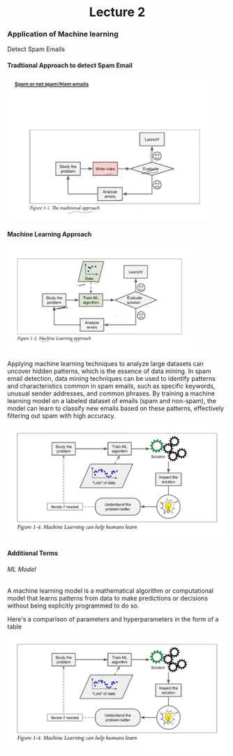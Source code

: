 <div align='center'><h1>Lecture 2</h1> 
</div>


<h3>Application of Machine learning</h3>
<p>
 Detect Spam Emails
</p>

<h4>Tradtional Approach to detect Spam Email</h4>

![Content Image](2.PNG)

<h4>Machine Learning Approach</h4>

![Content Image](2.1.PNG)

<p>Applying machine learning techniques to analyze large datasets can uncover hidden patterns, which is the essence of data mining. In spam email detection, data mining techniques can be used to identify patterns and characteristics common in spam emails, such as specific keywords, unusual sender addresses, and common phrases. By training a machine learning model on a labeled dataset of emails (spam and non-spam), the model can learn to classify new emails based on these patterns, effectively filtering out spam with high accuracy. </p>

![Content Image](2.2.PNG)

<h4>Additional Terms</h4>

<h6> ML Model </h6>
<p>A machine learning model is a mathematical algorithm or computational model that learns patterns from data to make predictions or decisions without being explicitly programmed to do so.</p>

<p>Here's a comparison of parameters and hyperparameters in the form of a table</p>

![Content Image](2.2.PNG)

